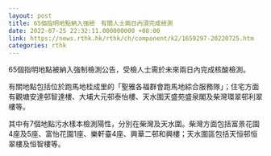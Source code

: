 ```yaml
---
layout: post
title: 65個指明地點納入強檢　有關人士兩日內須完成檢測
date: 2022-07-25 22:32:11.000000000 +08:00
link: https://news.rthk.hk/rthk/ch/component/k2/1659297-20220725.htm
categories: rthk
---
```


65個指明地點被納入強制檢測公告，受檢人士需於未來兩日內完成核酸檢測。

有關地點包括位於跑馬地桂成里的「聖雅各福群會跑馬地綜合服務隊」；住宅方面有觀塘安達邨智達樓、大埔大元邨泰怡樓、天水圍天盛苑盛泉閣及柴灣環翠邨利翠樓等。

其中有7個地點污水樣本檢測陽性，分別在柴灣及天水圍。柴灣方面包括富景花園4座及5座、富怡花園1座、樂軒臺4座、興華二邨和興樓；天水圍區包括天恒邨恒翠樓及恒智樓等。
